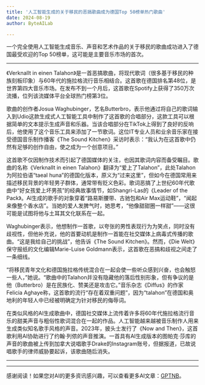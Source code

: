 ```yaml
---
title: '人工智能生成的关于移民的恶搞歌曲成为德国Top 50榜单热门歌曲'
date: 2024-08-19
author: ByteAILab

---
```


一个完全使用人工智能生成音乐、声音和艺术作品的关于移民的歌曲成功进入了德国最受欢迎的Top 50榜单，这可能是主要音乐市场的首次。

---
《Verknallt in einen Talahon》是一首恶搞歌曲，将现代歌词（很多基于移民的种族刻板印象）与60年代的施拉格流行音乐相结合。这首歌在德国排名第48位，是世界第四大音乐市场。在发布不到一个月后，这首歌在Spotify上获得了350万次流播，位列该流媒体平台全球热门榜第3位。

歌曲的创作者Josua Waghubinger，艺名Butterbro，表示他通过将自己的歌词输入到Udio这款生成式人工智能工具中制作了这首歌的合唱部分，这款工具可以根据简单的文本提示生成声音和乐器。当该合唱部分在TikTok上得到了良好的反响后，他使用了这个音乐工具来添加了一节歌词。这位IT专业人员和业余音乐家在接受德国音乐制作播客《The Sound Kitchen》采访时表示：“我认为在这首歌中仍然有足够的创作自由，使之成为一个创意项目。”

这首歌不仅因制作技术而引起了德国媒体的关注，也因其歌词内容而备受瞩目。歌曲的名称《Verknallt in einen Talahon》翻译为“爱上了Talahon”，此处Talahon为阿拉伯语“taeal huna”的德国化版本，原义为“过来这里”，但如今在德国常用来描述移民背景的年轻男子群体，通常带有贬义色彩。歌词恶搞了上世纪60年代歌曲中“好女孩爱上坏男孩”的经典故事情节，如Shangri-Las的《Leader of the Pack》。AI生成的歌手的对象穿着“路易斯腰带、古驰包和Air Max运动鞋”，“闻起来像整个香水店”。当她的爱人发脾气时，她思考，“他像甜甜圈一样甜”——这很可能是试图将他与土耳其文化联系在一起。

Waghubinger表示，他想制作一首歌，以夸张的男性表现行为为笑点，同时没有歧视性，但他补充说，他的首要动机是制作一首能在社交媒体上病毒式传播的歌曲。“这是我给自己的挑战”，他告诉《The Sound Kitchen》。然而，《Die Welt》保守报纸的文化编辑Marie-Luise Goldmann表示，这首歌在恶搞和歧视之间走了一条细线。

“将移民青年文化和德国施拉格传统混合在一起会使一些听众感到兴奋，也会触怒一些人，”她说。“歌曲中的Talahon并没有隐藏他的落后性别形象，但有争议的是他（Butterbro）是在民族化、赞美还是攻击它。”音乐杂志《Diffus》的作家Felicia Aghaye称，这首歌的流行“存在着双重问题”，因为“talahon”在德国和奥地利的年轻人中已经被明确定为针对移民的侮辱词。

在类似风格的AI生成歌曲中，德国社交媒体上流传着许多将60年代施拉格流行音乐的甜美声音与粗俗性歌词混合在一起的作品。人工智能越来越被音乐制作人用来生成类似知名歌手风格的声音。2023年，披头士发行了《Now and Then》，这首歌利用AI协助进行了约翰·列侬的声音推演。一首具有AI生成版本的图帕克·莎库的声音的歌曲被上传到加拿大说唱歌手Drake的Instagram账号，但据报道，已故说唱歌手的律师威胁要起诉，该歌曲随后消失。

---
---
感谢阅读！如果您对AI的更多资讯感兴趣，可以查看更多AI文章：[GPTNB](https://gptnb.com)。